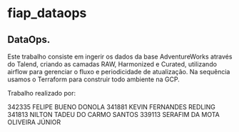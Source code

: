 # fiap_dataops

## DataOps.

Este trabalho consiste em ingerir os dados da base AdventureWorks através do Talend, criando as camadas RAW, Harmonized e Curated, 
utilizando airflow para gerenciar o fluxo e periodicidade de atualização.
Na sequência usamos o Terraform para construir todo ambiente na GCP.

Trabalho realizado por:

342335 FELIPE BUENO DONOLA
341881 KEVIN FERNANDES REDLING
341813 NILTON TADEU DO CARMO SANTOS
339113 SERAFIM DA MOTA OLIVEIRA JÚNIOR

